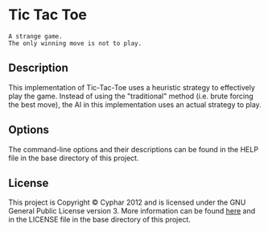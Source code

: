 Tic Tac Toe
===========
```
A strange game.
The only winning move is not to play.
```

Description
-----------
This implementation of Tic-Tac-Toe uses a heuristic strategy to effectively play the game. Instead of using the "traditional" method (i.e. brute forcing the best move), the AI in this implementation uses an actual strategy to play.

Options
-------
The command-line options and their descriptions can be found in the HELP file in the base directory of this project.

License
-------
This project is Copyright &copy; Cyphar 2012 and is licensed under the GNU General Public License version 3. More information can be found [here](https://www.gnu.org/licenses/gpl.html) and in the LICENSE file in the base directory of this project.
